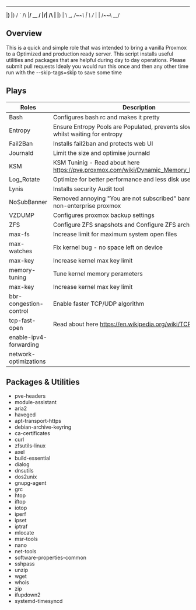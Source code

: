  __   __   __               __                 
|__) |__) /  `  /\  |__/ __  /  |\/|  /\     | 
|__) |  \ \__, /~~\ |  \    /_  |  | /~~\ \__/ 
                                              

Overview
--------

This is a quick and simple role that was intended to bring a vanilla Proxmox to a Optimized and production ready server. This script installs useful utilities and packages that are helpful during day to day operations. Please submit pull requests
Idealy you would run this once and then any other time run with the --skip-tags=skip to save some time
 

Plays
--------------------

Roles                             |  Description
----------------------------------|------------------------------------------------------------------------------------
Bash                              |  Configures bash rc and makes it pretty
Entropy                           |  Ensure Entropy Pools are Populated, prevents slowdowns whilst waiting for entropy
Fail2Ban                          |  Installs fail2ban and protects web UI
Journald                          |  Limit the size and optimise journald
KSM                               |  KSM Tuninig - Read about here https://pve.proxmox.com/wiki/Dynamic_Memory_Management
Log_Rotate                        |  Optimize for better performance and less disk useage 
Lynis                             |  Installs security Audit tool
NoSubBanner                       |  Removed annoying "You are not subscribed" banner from non-enterprise proxmox
VZDUMP                            |  Configures proxmox backup settings
ZFS                               |  Configure ZFS snapshots and Configure ZFS arch size
max-fs                            |  Increase limit for maximum system open files
max-watches                       |  Fix kernel bug - no space left on device
max-key                           |  Increase kernel max key limit
memory-tuning                     |  Tune kernel memory perameters 
max-key                           |  Increase kernel max key limit
bbr-congestion-control            |  Enable faster TCP/UDP algorithm
tcp-fast-open                     |  Read about here https://en.wikipedia.org/wiki/TCP_Fast_Open
enable-ipv4-forwarding            |
network-optimizations             | 


Packages & Utilities
------------

- pve-headers
- module-assistant
- aria2
- haveged
- apt-transport-https
- debian-archive-keyring
- ca-certificates
- curl
- zfsutils-linux
- axel
- build-essential
- dialog
- dnsutils
- dos2unix   
- gnupg-agent  
- grc 
- htop
- iftop
- iotop
- iperf
- ipset
- iptraf
- mlocate
- msr-tools
- nano
- net-tools
- software-properties-common
- sshpass
- unzip
- wget
- whois
- zip 
- ifupdown2
- systemd-timesyncd      
